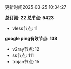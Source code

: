 更新时间2025-03-25 10:34:27

**总订阅: 22**
**总节点: 5423**
- vless节点: 11

**google ping有效节点: 138**
- v2ray节点: 12
- ss节点: 111
- trojan节点: 15
